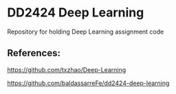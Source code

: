 # DD2424 Deep Learning
Repository for holding Deep Learning assignment code

## References:
https://github.com/txzhao/Deep-Learning

https://github.com/baldassarreFe/dd2424-deep-learning
